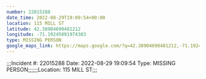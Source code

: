 ```yaml
---
number: 22015288
date_time: 2022-08-29T19:09:54+00:00
location: 115 MILL ST
latitude: 42.38904690481212
longitude: -71.19245091974383
type: MISSING PERSON
google_maps_link: https://maps.google.com/?q=42.38904690481212,-71.19245091974383
---
```


;;;Incident #: 22015288  Date: 2022-08-29 19:09:54   Type: MISSING PERSON;;;;;;Location: 115 MILL ST;;;
